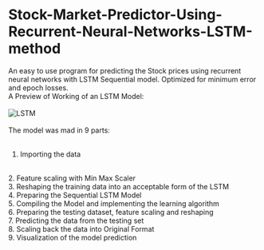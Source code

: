 # Stock-Market-Predictor-Using-Recurrent-Neural-Networks-LSTM-method
An easy to use program for predicting the Stock prices using recurrent neural networks with LSTM Sequential model. Optimized for minimum error and epoch losses.
</br>
A Preview of Working of an LSTM Model:
</br>
</br>
![LSTM](https://colah.github.io/posts/2015-08-Understanding-LSTMs/img/RNN-unrolled.png)
</br>
</br>
The model was mad in 9 parts:
</br>
</br>
1. Importing the data
</br>
2. Feature scaling with Min Max Scaler
</br>
3. Reshaping the training data into an acceptable form of the LSTM
</br>
4. Preparing the Sequential LSTM Model
</br>
5. Compiling the Model and implementing the learning algorithm
</br>
6. Preparing the testing dataset, feature scaling and reshaping
</br>
7. Predicting the data from the testing set
</br>
8. Scaling back the data into Original Format
</br>
9. Visualization of the model prediction
</br>

